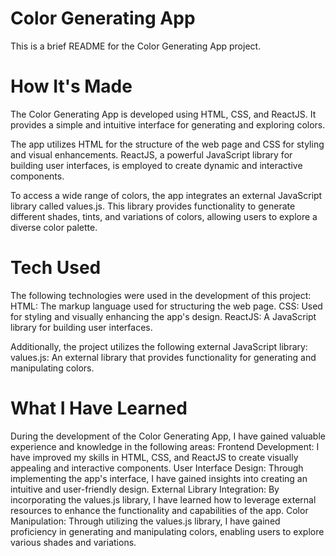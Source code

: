 # Color Generating App

This is a brief README for the Color Generating App project.

# How It's Made

The Color Generating App is developed using HTML, CSS, and ReactJS. It provides a simple and intuitive interface for generating and exploring colors.

The app utilizes HTML for the structure of the web page and CSS for styling and visual enhancements. ReactJS, a powerful JavaScript library for building user interfaces, is employed to create dynamic and interactive components.

To access a wide range of colors, the app integrates an external JavaScript library called values.js. This library provides functionality to generate different shades, tints, and variations of colors, allowing users to explore a diverse color palette.

# Tech Used

The following technologies were used in the development of this project:
HTML: The markup language used for structuring the web page.
CSS: Used for styling and visually enhancing the app's design.
ReactJS: A JavaScript library for building user interfaces.

Additionally, the project utilizes the following external JavaScript library:
values.js: An external library that provides functionality for generating and manipulating colors.

# What I Have Learned

During the development of the Color Generating App, I have gained valuable experience and knowledge in the following areas:
Frontend Development: I have improved my skills in HTML, CSS, and ReactJS to create visually appealing and interactive components.
User Interface Design: Through implementing the app's interface, I have gained insights into creating an intuitive and user-friendly design.
External Library Integration: By incorporating the values.js library, I have learned how to leverage external resources to enhance the functionality and capabilities of the app.
Color Manipulation: Through utilizing the values.js library, I have gained proficiency in generating and manipulating colors, enabling users to explore various shades and variations.
